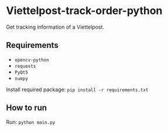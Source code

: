 # Viettelpost-track-order-python

Get tracking information of a Viettelpost.

## Requirements
* `opencv-python`
* `requests`
* `PyQt5`
* `numpy`

Install required package: `pip install -r requirements.txt`

## How to run
Run: `python main.py`

